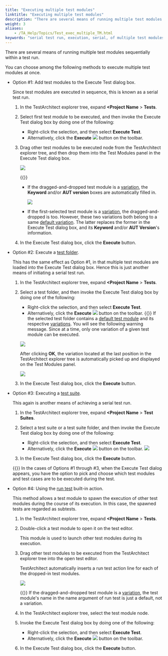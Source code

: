 ```yaml
--- 
title: "Executing multiple test modules"
linktitle: "Executing multiple test modules"
description: "There are several means of running multiple test modules sequentially within a test run."
weight: 3
aliases: 
    - /TA_Help/Topics/Test_exec_multiple_TM.html
keywords: "serial test run, execution, serial, of multiple test modules, of test folders, of test suites, test modules, executing multiple"
---
```


There are several means of running multiple test modules sequentially within a test run.

You can choose among the following methods to execute multiple test modules at once.

-   Option \#1: Add test modules to the Execute Test dialog box.

    Since test modules are executed in sequence, this is known as a serial test run.

    1.  In the TestArchitect explorer tree, expand **<Project Name** \> **Tests**.

    2.  Select first test module to be executed, and then invoke the Execute Test dialog box by doing one of the following:

        -   Right-click the selection, and then select **Execute Test**.
        -   Alternatively, click the **Execute** ![](/images/TA_Help/Images/btn.TAC_toolbar.Execute.png) button on the toolbar.
    3.  Drag other test modules to be executed node from the TestArchitect explorer tree, and then drop them into the Test Modules panel in the Execute Test dialog box.

        ![](/images/TA_Help/Images/ug_testexecution1.png)

        {{<note>}}

        -   If the dragged-and-dropped test module is a [variation](/TA_Help/Topics/ug_TM_create_variation.html), the **Keyword** and/or **AUT version** boxes are automatically filled in.

            ![](/images/TA_Help/Images/ug_testexecution1_tm_var.png)

        -   If the first-selected test module is a [variation](/TA_Help/Topics/ug_TM_create_variation.html), the dragged-and-dropped is too. However, these two variations both belong to a same [default variation](/TA_Help/Topics/Variations_default.html). The latter replaces the former in the Execute Test dialog box, and its **Keyword** and/or **AUT Version**'s information.
    4.  In the Execute Test dialog box, click the **Execute** button.

-   Option \#2: Execute a [test folder](/TA_Help/Topics/ug_creating_test_folders.html).

    This has the same effect as Option \#1, in that multiple test modules are loaded into the Execute Test dialog box. Hence this is just another means of initiating a serial test run.

    1.  In the TestArchitect explorer tree, expand **<Project Name** \> **Tests**.

    2.  Select a test folder, and then invoke the Execute Test dialog box by doing one of the following:

        -   Right-click the selection, and then select **Execute Test**.
        -   Alternatively, click the **Execute** ![](/images/TA_Help/Images/btn.TAC_toolbar.Execute.png) button on the toolbar.
        {{<note>}} If the selected test folder contains a [default test module](/TA_Help/Topics/Variations_default.html) and its respective [variations](/TA_Help/Topics/ug_TM_create_variation.html). You will see the following warning message. Since at a time, only one variation of a given test module can be executed.

        ![](/images/TA_Help/Images/execution_test_folder_variation.png)

        After clicking **OK**, the variation located at the last position in the TestArchitect explorer tree is automatically picked up and displayed on the Test Modules panel.

        ![](/images/TA_Help/Images/Execute_test_dlg_TM_variation.png)

    3.  In the Execute Test dialog box, click the **Execute** button.

-   Option \#3: Executing a [test suite](/TA_Help/Topics/Test_suite.html).

    This again is another means of achieving a serial test run.

    1.  In the TestArchitect explorer tree, expand **<Project Name** \> **Test Suites**.

    2.  Select a test suite or a test suite folder, and then invoke the Execute Test dialog box by doing one of the following:

        -   Right-click the selection, and then select **Execute Test**.
        -   Alternatively, click the **Execute** ![](/images/TA_Help/Images/btn.TAC_toolbar.Execute.png) button on the toolbar.
        ![](/images/TA_Help/Images/execution_test_suite.png)

    3.  In the Execute Test dialog box, click the **Execute** button.

    {{<tip>}} In the cases of Options \#1 through \#3, when the Execute Test dialog appears, you have the option to pick and choose which test modules and test cases are to be executed during the test.

-   Option \#4: Using the [run test](/TA_Automation/Topics/bia_run_test.html) built-in action.

    This method allows a test module to spawn the execution of other test modules during the course of its execution. In this case, the spawned tests are regarded as subtests.

    1.  In the TestArchitect explorer tree, expand **<Project Name** \> **Tests**.

    2.  Double-click a test module to open it on the test editor.

        This module is used to launch other test modules during its execution.

    3.  Drag other test modules to be executed from the TestArchitect explorer tree into the open test editor.

        TestArchitect automatically inserts a run test action line for each of the dropped-in test modules.

        ![](/images/TA_Help/Images/ug_testexecution2.png)

        {{<important>}} If the dragged-and-dropped test module is a [variation](/TA_Help/Topics/ug_TM_create_variation.html), the test module's name in the name argument of run test is just a default, not a variation.

    4.  In the TestArchitect explorer tree, select the test module node.

    5.  Invoke the Execute Test dialog box by doing one of the following:

        -   Right-click the selection, and then select **Execute Test**.
        -   Alternatively, click the **Execute** ![](/images/TA_Help/Images/btn.TAC_toolbar.Execute.png) button on the toolbar.
    6.  In the Execute Test dialog box, click the **Execute** button.





